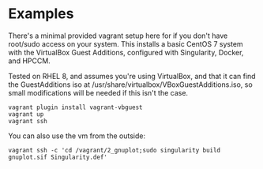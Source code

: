 # Examples

There's a minimal provided vagrant setup here for if you don't have root/sudo access on your system.  This installs a basic CentOS 7 system with the VirtualBox Guest Additions, configured with Singularity, Docker, and HPCCM.

Tested on RHEL 8, and assumes you're using VirtualBox, and that it can find the GuestAdditions iso at /usr/share/virtualbox/VBoxGuestAdditions.iso, so small modifications will be needed if this isn't the case.

```
vagrant plugin install vagrant-vbguest
vagrant up
vagrant ssh
```

You can also use the vm from the outside:

```
vagrant ssh -c 'cd /vagrant/2_gnuplot;sudo singularity build gnuplot.sif Singularity.def'
```

